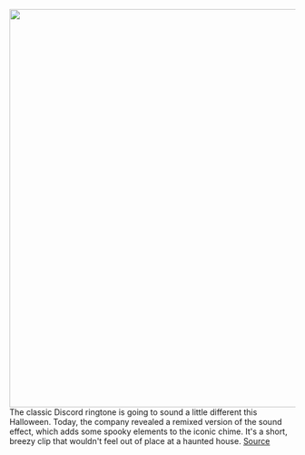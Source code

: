 <img src='https://cdn.vox-cdn.com/thumbor/DkyoeBeADEehncxZxKPMTpTN2Qs=/0x0:7414x4943/1200x800/filters:focal(3114x1879:4300x3065)/cdn.vox-cdn.com/uploads/chorus_image/image/67715224/1190621103.jpg.0.jpg' width='700px' /><br/>
The classic Discord ringtone is going to sound a little different this Halloween. Today, the company revealed a remixed version of the sound effect, which adds some spooky elements to the iconic chime. It's a short, breezy clip that wouldn't feel out of place at a haunted house.
<a href='https://www.theverge.com/2020/10/30/21528366/discord-halloween-ringtone-100-gecs'> Source <a/>